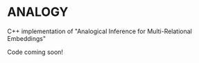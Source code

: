 # ANALOGY
C++ implementation of "Analogical Inference for Multi-Relational Embeddings"

Code coming soon!
